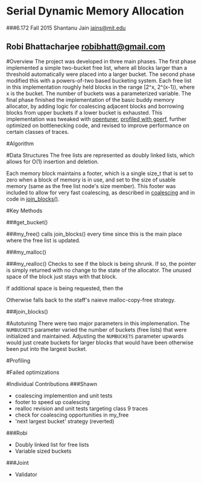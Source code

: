 Serial Dynamic Memory Allocation
================================
###6.172 Fall 2015
Shantanu Jain
[<jains@mit.edu>](mailto:jains@mit.edu)

Robi Bhattacharjee
[<robibhatt@gmail.com>](mailto:robibhatt@gmail.com)
------------

#Overview
The project was developed in three main phases. The first phase implemented a simple two-bucket free list, where all blocks larger than a threshold automatically were placed into a larger bucket. The second phase modified this with a powers-of-two based bucketing system. Each free list in this implementation roughly held blocks in the range [2^x, 2^(x-1)), where x is the bucket. The number of buckets was a parameterized variable. The final phase finished the implementation of the basic buddy memory allocator, by adding logic for coalescing adjacent blocks and borrowing blocks from upper buckets if a lower bucket is exhausted. This implementation was tweaked with [opentuner](#autotuning), [profiled with gperf](#profiling), further optimized on bottlenecking code, and revised to improve performance on certain classes of traces. 

#Algorithm
<!-- Buddy memory, coalesce on joins, search in larger and larger buckets and free slack, etc. -->
<!-- Don't forget to talk about why we took log(size), etc. for speed -->

#Data Structures
The free lists are represented as doubly linked lists, which allows for O(1) insertion and deletion. 

Each memory block maintains a footer, which is a single size_t that is set to zero when a block of memory is in use, and set to the size of usable memory (same as the free list node's size member). This footer was included to allow for very fast coalescing, as described in [coalescing](#algorithm) and in code in [join_blocks()](#join_blocks).

#Key Methods

###get_bucket()

###my_free()
calls join_blocks() every time since this is the main place where the free list is updated.

###my_malloc()

###my_realloc()
Checks to see if the block is being shrunk. If so, the pointer is simply returned with no change to the state of the allocator. The unused space of the block just stays with that block. 

If additional space is being requested, then the 

Otherwise falls back to the staff's naieve malloc-copy-free strategy.

###join_blocks()

#Autotuning
There were two major parameters in this implemenation. The `NUMBUCKETS` parameter varied the number of buckets (free lists) that were initialized and maintained. Adjusting the `NUMBUCKETS` parameter upwards would just create buckets for larger blocks that would have been otherwise been put into the largest bucket. 

#Profiling

#Failed optimizations
<!-- For malloc requests, experimented with always checking the next bucket instead of the 'appropriately sized' bucket.  -->

#Individual Contributions
###Shawn
 - coalescing implemention and unit tests
 - footer to speed up coalescing
 - realloc revision and unit tests targeting class 9 traces
 - check for coalescing opportunities in my_free
 - 'next largest bucket' strategy (reverted)

###Robi
 - Doubly linked list for free lists
 - Variable sized buckets
<Fill in more>

###Joint
 - Validator